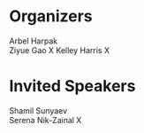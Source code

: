 # Organizers

Arbel Harpak  
Ziyue Gao  X
Kelley Harris X


# Invited Speakers

Shamil Sunyaev  
Serena Nik-Zainal X
